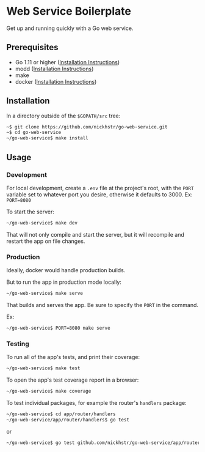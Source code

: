 # Web Service Boilerplate
Get up and running quickly with a Go web service.

## Prerequisites
- Go 1.11 or higher ([Installation Instructions](www.google.com))
- modd ([Installation Instructions](https://github.com/cortesi/modd/issues/57))
- make
- docker ([Installation Instructions](https://www.docker.com/get-started))

## Installation

In a directory outside of the `$GOPATH/src` tree:

```sh
~$ git clone https://github.com/nickhstr/go-web-service.git
~$ cd go-web-service
~/go-web-service$ make install
```

## Usage

### Development

For local development, create a `.env` file at the project's root, with the `PORT` variable set to whatever port you desire, otherwise it defaults to 3000. Ex: `PORT=8080`

To start the server:

```sh
~/go-web-service$ make dev
```

That will not only compile and start the server, but it will recompile and restart the app on file changes.

### Production

Ideally, docker would handle production builds.

But to run the app in production mode locally:

```sh
~/go-web-service$ make serve
```

That builds and serves the app. Be sure to specify the `PORT` in the command.

Ex:

```sh
~/go-web-service$ PORT=8080 make serve
```

### Testing

To run all of the app's tests, and print their coverage:

```sh
~/go-web-service$ make test
```

To open the app's test coverage report in a browser:

```sh
~/go-web-service$ make coverage
```

To test individual packages, for example the router's `handlers` package:

```sh
~/go-web-service$ cd app/router/handlers
~/go-web-service/app/router/handlers$ go test
```

or

```sh
~/go-web-service$ go test github.com/nickhstr/go-web-service/app/router/handlers
```
